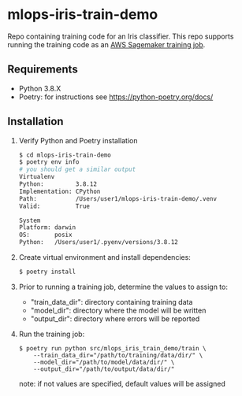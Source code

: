 # mlops-iris-train-demo
Repo containing training code for an Iris classifier. This repo supports running the training code as an 
[AWS Sagemaker training job](https://docs.aws.amazon.com/sagemaker/latest/APIReference/API_CreateTrainingJob.html).

## Requirements

- Python 3.8.X
- Poetry: for instructions see https://python-poetry.org/docs/

## Installation

1. Verify Python and Poetry installation

    ```bash
    $ cd mlops-iris-train-demo
    $ poetry env info
    # you should get a similar output
    Virtualenv
    Python:         3.8.12
    Implementation: CPython
    Path:           /Users/user1/mlops-iris-train-demo/.venv
    Valid:          True
    
    System
    Platform: darwin
    OS:       posix
    Python:   /Users/user1/.pyenv/versions/3.8.12
    ```

2. Create virtual environment and install dependencies:

    ```bash
    $ poetry install
    ```
   
3. Prior to running a training job, determine the values to assign to:
    - "train_data_dir": directory containing training data
    - "model_dir": directory where the model will be written
    - "output_dir": directory where errors will be reported
4. Run the training job:
    ```shell
    $ poetry run python src/mlops_iris_train_demo/train \
        --train_data_dir="/path/to/training/data/dir/" \ 
        --model_dir="/path/to/model/data/dir/" \
        --output_dir="/path/to/output/data/dir/"
    ```
   
    note: if not values are specified, default values will be assigned